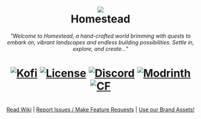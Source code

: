 <h1 align="center">
	<img src="https://cdn.modrinth.com/data/cached_images/5b22205d972d2006c6bd3ff913524a33f8a5761e.png"><br>
	Homestead <br>
</h1>
<p align="center">
	<i>"Welcome to Homestead, a hand-crafted world brimming with quests to embark on, vibrant landscapes and endless building possibilities. Settle in, explore, and create..."</i>
</p>
<h1 align="center">
	<a href="https://ko-fi.com/tokimi"><img src="https://shields.io/badge/kofi-Buy_a_coffee-ff5f5f?logo=ko-fi&style=for-the-badgeKofi" alt="Kofi"></a>
	<a href="https://github.com/iamtokimi/homestead/blob/main/LICENSE.md"><img src="https://img.shields.io/badge/license-ARR-cyan" alt="License"></a>
	<a href="https://discord.gg/cozycord"><img src="https://img.shields.io/discord/1314787848779726920?color=5865f2&label=Discord&style=flat" alt="Discord"></a>
	<a href="https://modrinth.com/mod/homestead"><img src="https://img.shields.io/modrinth/dt/homestead?logo=modrinth&label=&suffix=%20&style=flat&color=242629&labelColor=5ca424&logoColor=1c1c1c" alt="Modrinth"></a>
	<a href="https://www.curseforge.com/minecraft/modpacks/homestead-cozy"><img src="http://cf.way2muchnoise.eu/short_1258033.svg" alt="CF"></a>
</h1>
<br>
<div align="center">
	<a href="https://github.com/iamtokimi/homestead/wiki">Read Wiki</a> | <a href="https://github.com/iamtokimi/homestead/issues">Report Issues / Make Feature Requests</a> | <a href="https://github.com/iamtokimi/homestead/tree/main/branding">Use our Brand Assets!</a>
</div>
